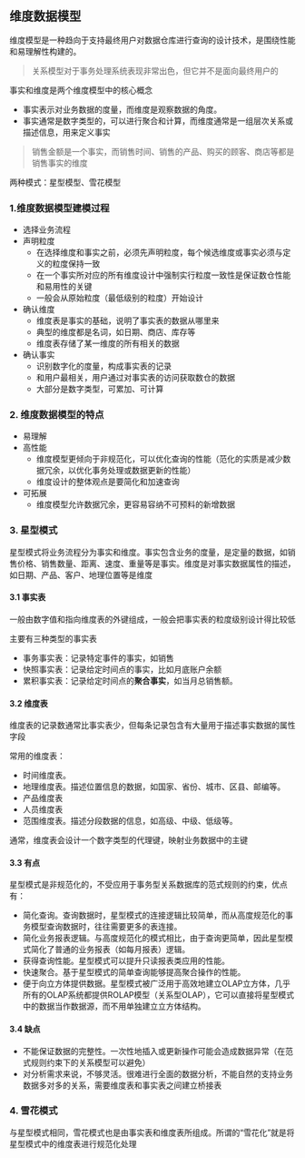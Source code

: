 ## 维度数据模型

维度模型是一种趋向于支持最终用户对数据仓库进行查询的设计技术，是围绕性能和易理解性构建的。
> 关系模型对于事务处理系统表现非常出色，但它并不是面向最终用户的

事实和维度是两个维度模型中的核心概念
- 事实表示对业务数据的度量，而维度是观察数据的角度。
- 事实通常是数字类型的，可以进行聚合和计算，而维度通常是一组层次关系或描述信息，用来定义事实
> 销售金额是一个事实，而销售时间、销售的产品、购买的顾客、商店等都是销售事实的维度

两种模式：星型模型、雪花模型

### 1.维度数据模型建模过程
- 选择业务流程
- 声明粒度
    - 在选择维度和事实之前，必须先声明粒度，每个候选维度或事实必须与定义的粒度保持一致
    - 在一个事实所对应的所有维度设计中强制实行粒度一致性是保证数仓性能和易用性的关键
    - 一般会从原始粒度（最低级别的粒度）开始设计
- 确认维度
    - 维度表是事实的基础，说明了事实表的数据从哪里来
    - 典型的维度都是名词，如日期、商店、库存等
    - 维度表存储了某一维度的所有相关的数据
- 确认事实
    - 识别数字化的度量，构成事实表的记录
    - 和用户最相关，用户通过对事实表的访问获取数仓的数据
    - 大部分是数字类型，可累加、可计算
    
### 2. 维度数据模型的特点
- 易理解
- 高性能
    - 维度模型更倾向于非规范化，可以优化查询的性能（范化的实质是减少数据冗余，以优化事务处理或数据更新的性能）
    - 维度设计的整体观点是要简化和加速查询
- 可拓展
    - 维度模型允许数据冗余，更容易容纳不可预料的新增数据

### 3. 星型模式
星型模式将业务流程分为事实和维度。事实包含业务的度量，是定量的数据，如销售价格、销售数量、距离、速度、重量等是事实。维度是对事实数据属性的描述，如日期、产品、客户、地理位置等是维度

#### 3.1 事实表
一般由数字值和指向维度表的外键组成，一般会把事实表的粒度级别设计得比较低

主要有三种类型的事实表
- 事务事实表：记录特定事件的事实，如销售
- 快照事实表：记录给定时间点的事实，比如月底账户余额
- 累积事实表：记录给定时间点的**聚合事实**，如当月总销售额。

#### 3.2 维度表
维度表的记录数通常比事实表少，但每条记录包含有大量用于描述事实数据的属性字段

常用的维度表：
- 时间维度表。
- 地理维度表。描述位置信息的数据，如国家、省份、城市、区县、邮编等。
- 产品维度表
- 人员维度表
- 范围维度表。描述分段数据的信息，如高级、中级、低级等。

通常，维度表会设计一个数字类型的代理键，映射业务数据中的主键

#### 3.3 有点
星型模式是非规范化的，不受应用于事务型关系数据库的范式规则的约束，优点有：
- 简化查询。查询数据时，星型模式的连接逻辑比较简单，而从高度规范化的事务模型查询数据时，往往需要更多的表连接。
- 简化业务报表逻辑。与高度规范化的模式相比，由于查询更简单，因此星型模式简化了普通的业务报表（如每月报表）逻辑。
- 获得查询性能。星型模式可以提升只读报表类应用的性能。
- 快速聚合。基于星型模式的简单查询能够提高聚合操作的性能。
- 便于向立方体提供数据。星型模式被广泛用于高效地建立OLAP立方体，几乎所有的OLAP系统都提供ROLAP模型（关系型OLAP），它可以直接将星型模式中的数据当作数据源，而不用单独建立立方体结构。

#### 3.4 缺点
- 不能保证数据的完整性。一次性地插入或更新操作可能会造成数据异常（在范式规则约束下的关系模型可以避免）
- 对分析需求来说，不够灵活。很难进行全面的数据分析，不能自然的支持业务数据多对多的关系，需要维度表和事实表之间建立桥接表

### 4. 雪花模式
与星型模式相同，雪花模式也是由事实表和维度表所组成。所谓的“雪花化”就是将星型模式中的维度表进行规范化处理
